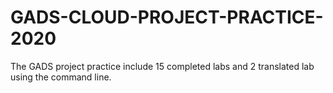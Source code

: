 # GADS-CLOUD-PROJECT-PRACTICE-2020
The GADS project practice include 15 completed labs and 2 translated lab using the command line. 
